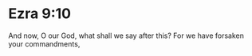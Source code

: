# Ezra 9:10

And now, O our God, what shall we say after this? For we have forsaken your commandments,
